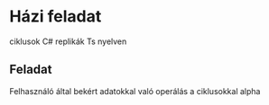 # Házi feladat
ciklusok 
C# replikák Ts nyelven

## Feladat
Felhasználó által bekért adatokkal való operálás a ciklusokkal alpha